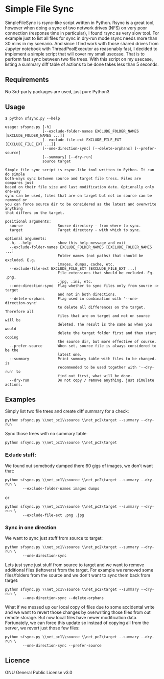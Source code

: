 # Simple File Sync

SimpleFileSync is rsync-like script written in Python. Rsync is a great tool, however when doing a sync of two network drives (NFS) on very poor connection (response time in particular), I found rsync as very slow tool. For example just to list all files for sync in dry-run mode rsync needs more than 30 mins in my scenario. And since I find work with those shared drives from Jupyter notebook with ThreadPoolExecutor as reasonably fast, I decided to implement a simple script that will cover my small usecase. That is to perform fast sync between two file trees. With this script on my usecase, listing a summary diff table of actions to be done takes less than 5 seconds.

## Requirements

No 3rd-party packages are used, just pure Python3.

## Usage

```
$ python sfsync.py --help

usage: sfsync.py [-h]
                 [--exclude-folder-names EXCLUDE_FOLDER_NAMES [EXCLUDE_FOLDER_NAMES ...]]
                 [--exclude-file-ext EXCLUDE_FILE_EXT [EXCLUDE_FILE_EXT ...]]
                 [--one-direction-sync] [--delete-orphans] [--prefer-source]
                 [--summary] [--dry-run]
                 source target

Simple file sync script is rsync-like tool written in Python. It can do simple
both-ways sync between source and target file tress. Files are compares just
based on their file size and last modification date. Optionally only one-way
sync can be used, files that are on target but not in source can be removed or
you can force source dir to be considered as the latest and overwrite anything
that differs on the target.

positional arguments:
  source                Source directory - from where to sync.
  target                Target directory - with which to sync.

optional arguments:
  -h, --help            show this help message and exit
  --exclude-folder-names EXCLUDE_FOLDER_NAMES [EXCLUDE_FOLDER_NAMES ...]
                        Folder names (not paths) that should be excluded. E.g.
                        images, dumps, cache, etc.
  --exclude-file-ext EXCLUDE_FILE_EXT [EXCLUDE_FILE_EXT ...]
                        File extensions that should be excluded. Eg. .png,
                        .jpg, .ini, etc.
  --one-direction-sync  Flag whether to sync files only from source -> target
                        and not in both directions.
  --delete-orphans      Flag used in combination with '--one-direction-sync'
                        to delete all differences on the target. Therefore all
                        files that are on target and not on source will be
                        deleted. The result is the same as when you would
                        delete the target folder first and then start coping
                        the source dir, but more effective of course.
  --prefer-source       When set, source file is always considered to be the
                        latest one.
  --summary             Print summary table with files to be changed. is
                        recommended to be used together with '--dry-run' to
                        find out first, what will be done.
  --dry-run             Do not copy / remove anything, just simulate actions.

```

## Examples


Simply list two file trees and create diff summary for a check:

```
python sfsync.py \\net_pc1\\source \\net_pc2\target --summary --dry-run
```

Sync those trees with no summary table:

```
python sfsync.py \\net_pc1\\source \\net_pc2\target
```

### Exlude stuff:


We found out somebody dumped there 60 gigs of images, we don't want that:

```
python sfsync.py \\net_pc1\\source \\net_pc2\target --summary --dry-run \
        --exclude-folder-names images dumps
```

or

```
python sfsync.py \\net_pc1\\source \\net_pc2\target --summary --dry-run \
        --exclude-file-ext .png .jpg 
```

### Sync in one direction


We want to sync just stuff from source to target:

```
python sfsync.py \\net_pc1\\source \\net_pc2\target --summary --dry-run \
        --one-direction-sync
```

Lets just sync just stuff from source to target and we want to remove additional files (leftovers) from the target. For example we removed some files/folders from the source and we don't want to sync them back from target:

```
python sfsync.py \\net_pc1\\source \\net_pc2\target --summary --dry-run \
        --one-direction-sync --delete-orphans
```

What if we messed up our local copy of files due to some accidental write and we want to revert those changes by overwriting those files from out remote storage. But now local files have newer modification data. Fortunately, we can force this update so instead of copying all from the server, we revert just those few files:

```
python sfsync.py \\net_pc1\\source \\net_pc2\target --summary --dry-run \
        --one-direction-sync --prefer-source
```

## Licence

GNU General Public License v3.0